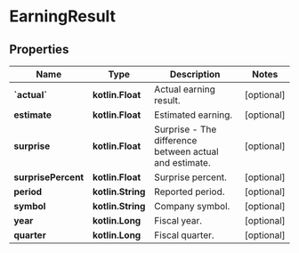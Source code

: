 
# EarningResult

## Properties
Name | Type | Description | Notes
------------ | ------------- | ------------- | -------------
**&#x60;actual&#x60;** | **kotlin.Float** | Actual earning result. |  [optional]
**estimate** | **kotlin.Float** | Estimated earning. |  [optional]
**surprise** | **kotlin.Float** | Surprise - The difference between actual and estimate. |  [optional]
**surprisePercent** | **kotlin.Float** | Surprise percent. |  [optional]
**period** | **kotlin.String** | Reported period. |  [optional]
**symbol** | **kotlin.String** | Company symbol. |  [optional]
**year** | **kotlin.Long** | Fiscal year. |  [optional]
**quarter** | **kotlin.Long** | Fiscal quarter. |  [optional]



